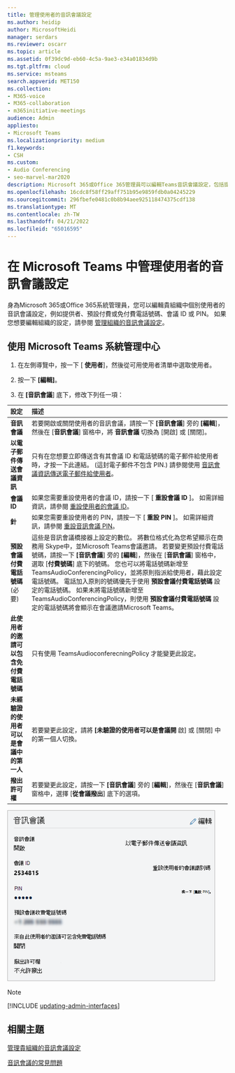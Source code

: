 ```yaml
---
title: 管理使用者的音訊會議設定
ms.author: heidip
author: MicrosoftHeidi
manager: serdars
ms.reviewer: oscarr
ms.topic: article
ms.assetid: 0f39dc9d-eb60-4c5a-9ae3-e34a01834d9b
ms.tgt.pltfrm: cloud
ms.service: msteams
search.appverid: MET150
ms.collection:
- M365-voice
- M365-collaboration
- m365initiative-meetings
audience: Admin
appliesto:
- Microsoft Teams
ms.localizationpriority: medium
f1.keywords:
- CSH
ms.custom:
- Audio Conferencing
- seo-marvel-mar2020
description: Microsoft 365或Office 365管理員可以編輯Teams音訊會議設定，包括提供者、預設付費電話或免付費電話號碼、會議 ID 或 PIN。
ms.openlocfilehash: 16cdc8f58ff29aff751b95e9859fdb0a04245229
ms.sourcegitcommit: 296fbefe0481c0b8b94aee925118474375cdf138
ms.translationtype: MT
ms.contentlocale: zh-TW
ms.lasthandoff: 04/21/2022
ms.locfileid: "65016595"
---
```

# <a name="manage-the-audio-conferencing-settings-for-a-user-in-microsoft-teams"></a>在 Microsoft Teams 中管理使用者的音訊會議設定

身為Microsoft 365或Office 365系統管理員，您可以編輯貴組織中個別使用者的音訊會議設定，例如提供者、預設付費或免付費電話號碼、會議 ID 或 PIN。 如果您想要編輯組織的設定，請參閱 [管理組織的音訊會議設定](manage-the-audio-conferencing-settings-for-my-organization-in-teams.md)。

## <a name="using-the-microsoft-teams-admin-center"></a>使用 Microsoft Teams 系統管理中心

1. 在左側導覽中，按一下 [ **使用者**]，然後從可用使用者清單中選取使用者。

2. 按一下 **[編輯]**。

3. 在 **[音訊會議**] 底下，修改下列任一項：

|**設定**|**描述**|
|:-----|:-----|
|**音訊會議**|若要開啟或關閉使用者的音訊會議，請按一下 **[音訊會議**] 旁的 **[編輯**]，然後在 [**音訊會議**] 窗格中，將 **音訊會議** 切換為 [開啟] 或 [關閉]。|
|**以電子郵件傳送會議資訊**  |只有在您想要立即傳送含有其會議 ID 和電話號碼的電子郵件給使用者時，才按一下此連結。  (這封電子郵件不包含 PIN.) 請參閱使用 [音訊會議資訊傳送電子郵件給使用者](send-an-email-to-a-user-with-their-dial-in-information-in-teams.md)。  |
|**會議 ID**  |如果您需要重設使用者的會議 ID，請按一下 [ **重設會議 ID** ]。 如需詳細資訊，請參閱 [重設使用者的會議 ID](reset-a-conference-id-for-a-user-in-teams.md)。  |
|**針** |如果您需要重設使用者的 PIN，請按一下 [ **重設 PIN** ]。 如需詳細資訊，請參閱 [重設音訊會議 PIN](reset-the-audio-conferencing-pin-in-teams.md)。 |
|**預設會議付費電話號碼** (必要)  |這些是音訊會議橋接器上設定的數位。 將數位格式化為您希望顯示在商務用 Skype中，並Microsoft Teams會議邀請。 若要變更預設付費電話號碼，請按一下 **[音訊會議**] 旁的 **[編輯**]，然後在 [**音訊會議**] 窗格中，選取 [**付費號碼**] 底下的號碼。 您也可以將電話號碼新增至 TeamsAudioConferencingPolicy，並將原則指派給使用者，藉此設定電話號碼。 電話加入原則的號碼優先于使用 **預設會議付費電話號碼** 設定的電話號碼。 如果未將電話號碼新增至 TeamsAudioConferencingPolicy，則使用 **預設會議付費電話號碼** 設定的電話號碼將會顯示在會議邀請Microsoft Teams。 |
|**此使用者的邀請可以包含免付費電話號碼**|只有使用 TeamsAudioconferecningPolicy 才能變更此設定。 |
|**未經驗證的使用者可以是會議中的第一人**|若要變更此設定，請將 **[未驗證的使用者可以是會議開** 啟] 或 [關閉] 中的第一個人切換。
|**撥出許可權**|若要變更此設定，請按一下 **[音訊會議**] 旁的 [**編輯**]，然後在 [**音訊會議**] 窗格中，選擇 [**從會議撥出**] 底下的選項。|

![顯示使用者的音訊會議設定。](media/teams-manage-audio-conferencing-settings-for-a-user-image1.png)

> [!Note]
> [!INCLUDE [updating-admin-interfaces](includes/updating-admin-interfaces.md)]

## <a name="related-topics"></a>相關主題

[管理貴組織的音訊會議設定](manage-the-audio-conferencing-settings-for-my-organization-in-teams.md)

[音訊會議的常見問題](audio-conferencing-common-questions.md)
